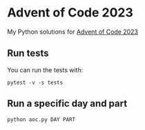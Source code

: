 # Advent of Code 2023

My Python solutions for [Advent of Code 2023](https://adventofcode.com/2023)

## Run tests

You can run the tests with:

    pytest -v -s tests

## Run a specific day and part

    python aoc.py DAY PART

